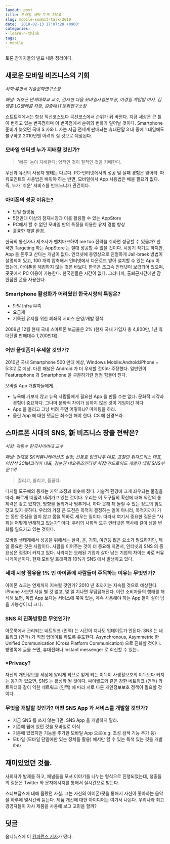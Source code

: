 ```yaml
---
layout: post
title: 모바일 서밋 토크 2010
slug: mobile-summit-talk-2010
date: '2010-02-13 17:07:28 +0900'
categories:
- learn-n-think
tags:
- mobile
---
```


토론 참가자들의 발표 내용 정리이다.

## 새로운 모바일 비즈니스의 기회

*사회:류한석 기술문화연구소장*

*패널: 이호근 연세대학교 교수, 김지현 다음 모바일사업본부장, 이경일 게임빌 이사, 김영훈 LG텔레콤 차장, 김중태 IT문화연구소장*

쇼트트랙에서는 항상 직선코스보다 곡선코스에서 순위가 뒤 바뀐다. 지금 세상은 큰 틀이 변하고 있는 변곡점이며 이 변곡점에서 순위의 변화가 일어날 것이다. Smartphone 준비가 늦었던 국내 S 사와 L 사는 지금 전세계 판매되는 휴대단말 3 대 중에 1 대임에도 불구하고 2010년엔 어려워 질 것으로 예상된다.

### 모바일 인터넷 누가 지배할 것인가?

> '빠른' 놈이 지배한다; 양적인 것이 질적인 것을 지배한다.

무선과 유선의 사용자 행태는 다르다. PC-인터넷에서의 성공 및 실패 경험은 잊어라. 파워포인트의 사용법은 배워야 하는 반면, 모바일에서 App 사용법은 배울 필요가 없다. 즉, 누가 '쉬운' 서비스를 만드느냐가 관건이다.

### 아이폰의 성공 이유는?

- 단일 플랫폼
- 5천만대 이상의 잠재시장과 이를 활용할 수 있는 AppStore
- PC에서 할 수 없던 모바일 만의 특징을 이용한 유저 경험 향상
- 훌륭한 개발 환경.

한국의 통신사나 제조사가 벤치마크하여 me too 전략을 취하면 성공할 수 있을까? 한국만 Targeting 하는 AppStore 는 절대 성공할 수 없을 것이다. 시장기 작기도 하지만, App 을 돈주고 산다는 개념이 없다. 인터넷에 동영상으로 친절하게 Jail-braek 방법이 설명되어 있고, 100 개씩 압축해서 인터넷에서 다운로드 받아 설치할 수 있는 App 이 있는데, 아이폰을 해킹하지 않는 것은 바보다. 한국은 초고속 인터넷이 보급되어 있으며, 곳곳에서 PC 이용이 가능한다. 한국인들은 시간이 없다. 그러니까, 출퇴근시간에만 잠깐잠깐 폰을 사용한다.

### Smartphone 활성화가 어려웠던 한국시장의 특징은?

- 단말 Infra 부족
- 요금제
- 기득권 유지를 위한 폐쇄적 서비스 운영/개발 정책.

2009년 12월 현재 국내 스마트폰 보급율은 2% (현재 국내 가입자 총 4,800만, 1년 휴대단말 판매대수 1,200만대).

### 어떤 플랫폼이 우세할 것인가?

2010년 국내 Smartphone 500 만대 예상, Windows Mobile:Android:iPhone = 5:3:2 로 예상. 다른 패널은 Android 가 더 우세할 것이라 주장했다. 일반인이 Featurephone 과 Smartphone 을 구분하기란 점점 힘들어 진다.

모바일 App 개발자들에게...

- 뉴욕에 가보지 않고 뉴욕 사람들에게 필요한 App 을 만들 수는 없다. 문화적 시각과 경험이 중요하다. 그나마 문화적 차이가 심하지 않은 것이 게임이긴 하다
- App 을 올리고 그냥 버려 두면 어떻하냐? 마케팅을 하라.
- 올린 App 에 대한 댓글은 최소한 해야 한다. CS 에 신경쓰라.

<!--more-->

## 스마트폰 시대의 SNS, 新 비즈니스 창출 전략은?

*사회: 곽동수 한국사이버대 교수*

*패널: 안재호 SK커뮤니케이션즈 실장, 신동호 링크나우 대표, 표철민 위자드웍스 대표, 이상석 3CIM코리아 대표, 강순권 네오위즈인터넷 차장/안드로이드 개발자 대회 SNS부문 1위*

 > 끌리고, 쏠리고, 들끓다.

디지털 도구에의 통제는 카약 조정과 비슷해 졌다. 기술적 환경에 크게 좌우되는 물길을 따라, 빠르게 떠밀려 내려가고 있는 것이다. 우리는 이 도구들의 확산에 대해 약간의 통제력은 갖고 있지만, 방향을 돌리거나 멈추거나, 하다 못해 홱 돌릴 수 있는 정도의 힘도 갖고 있지 못하다. 우리의 가장 큰 도전은 목적지 결정하는 일이 아니라, 목적지까지 가는 동안 중심을 잃지 않고 몸을 똑바로 세우는 일이다. 따라서 여기서 중요한 질문은 "사회는 어떻게 변해하고 있는가" 이다. 우리의 사회적 도구 인터넷은 역사에 길이 남을 변화를 일으키고 있는 것이다.

모바일 생태계에서 성공을 위해서는 실력, 운, 기회, 여건등 많은 요소가 필요하지만, 제일 중요한 것은 사람이다. 사람을 이어주는 것이 더 중요해 지면서, 인터넷과 SNS 의 중요성은 점점더 커지고 있다. 사라지는 오래된 기업과 살아 남는 기업의 차이는 바로 커뮤니케이션이다. 현재 모바일 트래픽의 10%가 SNS 에서 발생하고 있다.

### 세계 시장 점유율 1% 인 아이폰에 사람들이 주목하는 이유는 무엇인가?

아이폰 쇼크는 언제까지 지속될 것인가? 2010 년 초까지는 지속될 것으로 예상한다. iPhone 사보면 사실 별 것 없고, 몇 일 지나면 무덤덤해진다. 이런 소비자들의 행태를 해석해 보면, 독립 App 보다는 서비스에 묶여 있는, 계속 사용해야 하는 App 들이 살아 남을 가능성이 더 크다.

### SNS 의 진화방향은 무엇인가?

아웃룩에서 관리되는 네트워크 (인맥) 는 시간이 지나도 업데이트가 안된다. SNS 는 네트워크 (인맥) 가 직접 업데이트 하도록 유도한다. Asynchronous, Asymmetric 한 Unified Communication (Cross Platform Communication) 으로 진화할 것이다. 방명록에 글을 쓰면, 휴대전화나 Instant messenger 로 회신할 수 있는... 

### *Privacy?

자신의 개인정보를 세상에 알리게 되므로 얻게 되는 이득이 사생활보호의 이득보다 커지는 동기가 있으면, SNS 는 활성화 될 것이다. 싸이월드와 같은 강한 네트워크 (인맥) 와 트위터와 같이 약한 네트워크 (인맥) 에 따라 서로 다른 개인정보보호 정책이 필요할 것이다.

### 무엇을 개발할 것인가? 어떤 SNS App 과 서비스를 개발할 것인가?

- 지금 SNS 를 쓰지 않는다면, SNS App 을 개발하지 말라.
- 기존에 웹에 있던 것을 모바일로 이식
- 기존에 있었지만 기능을 추가한 모바일 App 으로(e.g. 초성 검색 기능 추가 등)
- 모바일 (모바일 단말에만 있는 장치들 활용) 에서만 할 수 있는 특색 있는 것을 개발하라

## 재미있었던 것들.

사회자가 발제를 하고, 패널들을 모셔 이야기를 나누는 형식으로 진행되었는데, 청중들의 질문은 Twitter 와 문자메시지를 통해서 실시간으로 받는다.

스티브잡스에 대해 몰랐던 사실. 그는 자신의 아이폰/팟을 통해서 자신이 좋아하는 음악을 하루에 몇시간씩 듣는다. 제품 개선에 대한 아이디어는 여기서 나온다. 우리나라 최고경영자들이 자사 제품을 사용해 보고 고민을 할까?

## 덧글

옴니뉴스에 이 [컨퍼런스 기사](http://www.ohmynews.com/NWS_Web/view/at_pg.aspx?CNTN_CD=A0001284491&CMPT_CD=P0000)가 떴다.
